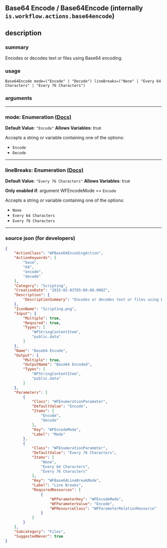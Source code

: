 
## Base64 Encode / Base64Encode (internally `is.workflow.actions.base64encode`)


## description

### summary

Encodes or decodes text or files using Base64 encoding.


### usage
```
Base64Encode mode=("Encode" | "Decode") lineBreaks=("None" | "Every 64 Characters" | "Every 76 Characters")
```

### arguments

---

### mode: Enumeration [(Docs)](https://pfgithub.github.io/shortcutslang/gettingstarted#enum-select-field)
**Default Value**: `"Encode"`
**Allows Variables**: true



Accepts a string 
or variable
containing one of the options:

- `Encode`
- `Decode`

---

### lineBreaks: Enumeration [(Docs)](https://pfgithub.github.io/shortcutslang/gettingstarted#enum-select-field)
**Default Value**: `"Every 76 Characters"`
**Allows Variables**: true

**Only enabled if**: argument WFEncodeMode == `Encode`

Accepts a string 
or variable
containing one of the options:

- `None`
- `Every 64 Characters`
- `Every 76 Characters`

---

### source json (for developers)

```json
{
	"ActionClass": "WFBase64EncodingAction",
	"ActionKeywords": [
		"base",
		"64",
		"encode",
		"decode"
	],
	"Category": "Scripting",
	"CreationDate": "2015-05-03T05:00:00.000Z",
	"Description": {
		"DescriptionSummary": "Encodes or decodes text or files using Base64 encoding."
	},
	"IconName": "Scripting.png",
	"Input": {
		"Multiple": true,
		"Required": true,
		"Types": [
			"WFStringContentItem",
			"public.data"
		]
	},
	"Name": "Base64 Encode",
	"Output": {
		"Multiple": true,
		"OutputName": "Base64 Encoded",
		"Types": [
			"WFStringContentItem",
			"public.data"
		]
	},
	"Parameters": [
		{
			"Class": "WFEnumerationParameter",
			"DefaultValue": "Encode",
			"Items": [
				"Encode",
				"Decode"
			],
			"Key": "WFEncodeMode",
			"Label": "Mode"
		},
		{
			"Class": "WFEnumerationParameter",
			"DefaultValue": "Every 76 Characters",
			"Items": [
				"None",
				"Every 64 Characters",
				"Every 76 Characters"
			],
			"Key": "WFBase64LineBreakMode",
			"Label": "Line Breaks",
			"RequiredResources": [
				{
					"WFParameterKey": "WFEncodeMode",
					"WFParameterValue": "Encode",
					"WFResourceClass": "WFParameterRelationResource"
				}
			]
		}
	],
	"Subcategory": "Files",
	"SuggestedNever": true
}
```
